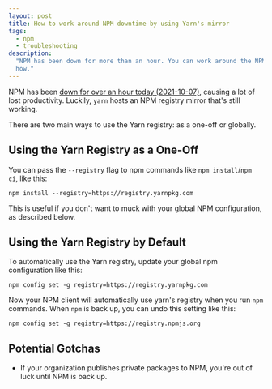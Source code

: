 ```yaml
---
layout: post
title: How to work around NPM downtime by using Yarn's mirror
tags:
  - npm
  - troubleshooting
description:
  "NPM has been down for more than an hour. You can work around the NPM downtime by using yarn's package mirror. Here's
  how."
---
```


NPM has been [down for over an hour today (2021-10-07)](https://status.npmjs.org/incidents/7pqfqvkwvb58?u=9ls83ts9v472),
causing a lot of lost productivity. Luckily, `yarn` hosts an NPM registry mirror that's still working.

There are two main ways to use the Yarn registry: as a one-off or globally.

## Using the Yarn Registry as a One-Off

You can pass the `--registry` flag to npm commands like `npm install`/`npm ci`, like this:

```console
npm install --registry=https://registry.yarnpkg.com
```

This is useful if you don't want to muck with your global NPM configuration, as described below.

## Using the Yarn Registry by Default

To automatically use the Yarn registry, update your global npm configuration like this:

```console
npm config set -g registry=https://registry.yarnpkg.com
```

Now your NPM client will automatically use yarn's registry when you run `npm` commands. When `npm` is back up, you can
undo this setting like this:

```console
npm config set -g registry=https://registry.npmjs.org
```

## Potential Gotchas

- If your organization publishes private packages to NPM, you're out of luck until NPM is back up.
